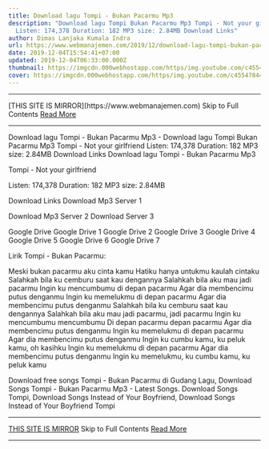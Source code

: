 ```yaml
---
title: Download lagu Tompi - Bukan Pacarmu Mp3
description: "Download lagu Tompi Bukan Pacarmu Mp3 Tompi - Not your girlfriend
  Listen: 174,378 Duration: 182 MP3 size: 2.84MB Download Links"
author: Dimas Lanjaka Kumala Indra
url: https://www.webmanajemen.com/2019/12/download-lagu-tompi-bukan-pacarmu-mp3.html
date: 2019-12-04T15:54:41+07:00
updated: 2019-12-04T06:33:00.000Z
thumbnail: https://imgcdn.000webhostapp.com/https/img.youtube.com/c455478444e7247aa55281873578e555.jpeg
cover: https://imgcdn.000webhostapp.com/https/img.youtube.com/c455478444e7247aa55281873578e555.jpeg
---
```


<hr/> [THIS SITE IS MIRROR](https://www.webmanajemen.com) Skip to Full Contents <a href="https://www.webmanajemen.com/2019/12/download-lagu-tompi-bukan-pacarmu-mp3.html" rel="follow" class="button" id="read-more">Read More</a> <hr/> Download lagu Tompi - Bukan Pacarmu Mp3 - Download lagu Tompi Bukan Pacarmu Mp3 Tompi - Not your girlfriend Listen: 174,378 Duration: 182 MP3 size: 2.84MB Download Links Download lagu Tompi - Bukan Pacarmu Mp3

  Tompi - Not your girlfriend 

  Listen: 174,378 
  Duration: 182 
  MP3 size: 2.84MB 

  Download Links 
  Download Mp3 Server 1 

  Download Mp3 Server 2 
  Download Server 3 


  Google Drive   Google Drive 1 
  Google Drive 2 
  Google Drive 3 
  Google Drive 4 
  Google Drive 5 
  Google Drive 6 
  Google Drive 7 


                             
Lirik Tompi - Bukan Pacarmu:
                             
 Meski bukan pacarmu aku cinta kamu 
 Hatiku hanya untukmu kaulah cintaku 
 Salahkah bila ku cemburu saat kau dengannya 
 Salahkah bila aku mau jadi pacarmu 
 Ingin ku mencumbumu di depan pacarmu 
 Agar dia membencimu putus denganmu 
 Ingin ku memelukmu di depan pacarmu 
 Agar dia membencimu putus denganmu 
 Salahkah bila ku cemburu saat kau dengannya 
 Salahkah bila aku mau jadi pacarmu, jadi pacarmu 
 Ingin ku mencumbumu mencumbumu 
 Di depan pacarmu depan pacarmu 
 Agar dia membencimu putus denganmu 
 Ingin ku memelukmu di depan pacarmu 
 Agar dia membencimu putus denganmu 
 Ingin ku cumbu kamu, ku peluk kamu, oh kasihku 
 Ingin ku memelukmu di depan pacarmu 
 Agar dia membencimu putus denganmu 
 Ingin ku memelukmu, ku cumbu kamu, ku peluk kamu 
                         
  Download free songs Tompi - Bukan Pacarmu di Gudang Lagu, Download Songs Tompi - Bukan Pacarmu Mp3 - Latest Songs.  Download Songs Tompi, Download Songs Instead of Your Boyfriend, Download Songs Instead of Your Boyfriend Tompi <hr/> [THIS SITE IS MIRROR](https://www.webmanajemen.com) Skip to Full Contents <a href="https://www.webmanajemen.com/2019/12/download-lagu-tompi-bukan-pacarmu-mp3.html" rel="follow" class="button" id="read-more">Read More</a> <hr/>